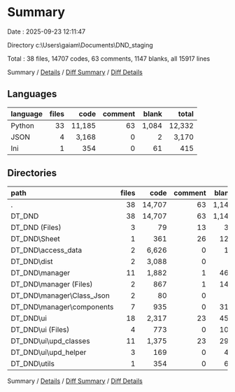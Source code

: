 # Summary

Date : 2025-09-23 12:11:47

Directory c:\\Users\\gaiam\\Documents\\DND_staging

Total : 38 files,  14707 codes, 63 comments, 1147 blanks, all 15917 lines

Summary / [Details](details.md) / [Diff Summary](diff.md) / [Diff Details](diff-details.md)

## Languages
| language | files | code | comment | blank | total |
| :--- | ---: | ---: | ---: | ---: | ---: |
| Python | 33 | 11,185 | 63 | 1,084 | 12,332 |
| JSON | 4 | 3,168 | 0 | 2 | 3,170 |
| Ini | 1 | 354 | 0 | 61 | 415 |

## Directories
| path | files | code | comment | blank | total |
| :--- | ---: | ---: | ---: | ---: | ---: |
| . | 38 | 14,707 | 63 | 1,147 | 15,917 |
| DT_DND | 38 | 14,707 | 63 | 1,147 | 15,917 |
| DT_DND (Files) | 3 | 79 | 13 | 32 | 124 |
| DT_DND\\Sheet | 1 | 361 | 26 | 120 | 507 |
| DT_DND\\access_data | 2 | 6,626 | 0 | 17 | 6,643 |
| DT_DND\\dist | 2 | 3,088 | 0 | 0 | 3,088 |
| DT_DND\\manager | 11 | 1,882 | 1 | 464 | 2,347 |
| DT_DND\\manager (Files) | 2 | 867 | 1 | 145 | 1,013 |
| DT_DND\\manager\\Class_Json | 2 | 80 | 0 | 2 | 82 |
| DT_DND\\manager\\components | 7 | 935 | 0 | 317 | 1,252 |
| DT_DND\\ui | 18 | 2,317 | 23 | 453 | 2,793 |
| DT_DND\\ui (Files) | 4 | 773 | 0 | 108 | 881 |
| DT_DND\\ui\\upd_classes | 11 | 1,375 | 23 | 297 | 1,695 |
| DT_DND\\ui\\upd_helper | 3 | 169 | 0 | 48 | 217 |
| DT_DND\\utils | 1 | 354 | 0 | 61 | 415 |

Summary / [Details](details.md) / [Diff Summary](diff.md) / [Diff Details](diff-details.md)